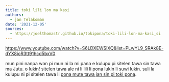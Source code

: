 ```yaml
---
title: toki lili lon ma kasi
authors:
  - jan Telakoman
date: '2021-12-05'
sources:
  - https://joelthomastr.github.io/tokipona/toki-lili-lon-ma-kasi_si
---
```


https://www.youtube.com/watch?v=S6LDXEWSlXQ&list=PLwYL9_SRAk8E-dYX8ioR3tt91hcd5bxV0

mun pini nanpa wan pi mun ni la mi pana e kulupu pi sitelen tawa sin tawa ma Jutu. o lukin! sitelen tawa ale ni li lili li pona lukin li suwi lukin. suli la kulupu ni pi sitelen tawa li [pona mute tawa jan sin pi toki pona](https://joelthomastr.github.io/tokipona/toki-pi-kon-pona_si).
